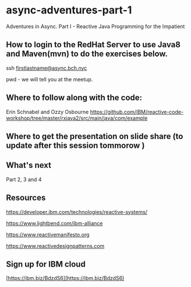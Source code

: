 # async-adventures-part-1
Adventures in Async. Part I - Reactive Java Programming for the Impatient


## How to login to the RedHat Server to use Java8 and Maven(mvn) to do the exercises below.

ssh firstlastname@async.bch.nyc

pwd - we will tell you at the meetup.

## Where to follow along with the code:
Erin Schnabel and Ozzy Osbourne 
https://github.com/IBM/reactive-code-workshop/tree/master/rxjava2/src/main/java/com/example

## Where to get the presentation on slide share (to update after this session tommorow )

## What's next

Part 2, 3 and 4

## Resources



https://developer.ibm.com/technologies/reactive-systems/

https://www.lightbend.com/ibm-alliance

https://www.reactivemanifesto.org

https://www.reactivedesignpatterns.com

## Sign up for IBM cloud
[https://ibm.biz/BdzdS6](https://ibm.biz/BdzdS6)
